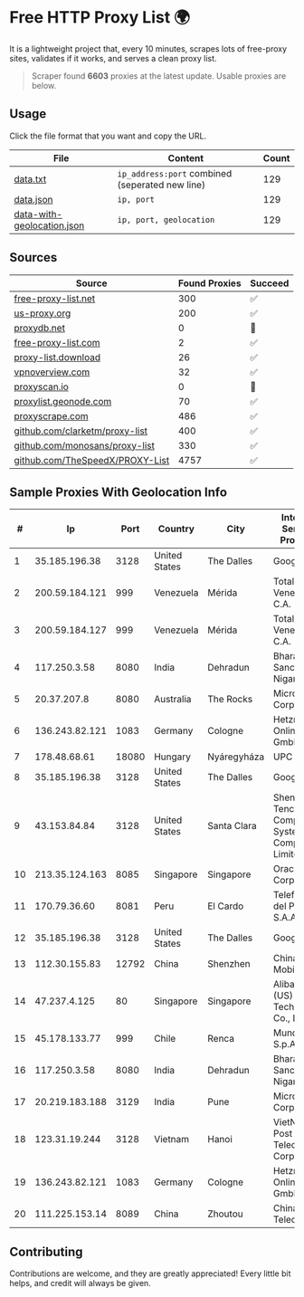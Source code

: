 
# Free HTTP Proxy List 🌍

It is a lightweight project that, every 10 minutes, scrapes lots of free-proxy sites, validates if it works, and serves a clean proxy list.


> Scraper found **6603** proxies at the latest update. Usable proxies are below.

## Usage

Click the file format that you want and copy the URL.


|File|Content|Count|
|----|-------|-----|
|[data.txt](https://raw.githubusercontent.com/themiralay/Proxy-List-World/master/data.txt)|`ip_address:port` combined (seperated new line)|129|
|[data.json](https://raw.githubusercontent.com/themiralay/Proxy-List-World/master/data.json)|`ip, port`|129|
|[data-with-geolocation.json](https://raw.githubusercontent.com/themiralay/Proxy-List-World/master/data-with-geolocation.json)|`ip, port, geolocation`|129|

## Sources

|Source|Found Proxies|Succeed|
|------|-------------|-------|
|[free-proxy-list.net](https://free-proxy-list.net)|300|✅|
|[us-proxy.org](https://www.us-proxy.org)|200|✅|
|[proxydb.net](http://proxydb.net)|0|🚫|
|[free-proxy-list.com](https://free-proxy-list.com/?page=&port=&type%5B%5D=http&type%5B%5D=https&up_time=0&search=Search)|2|✅|
|[proxy-list.download](https://www.proxy-list.download/HTTP)|26|✅|
|[vpnoverview.com](https://vpnoverview.com/privacy/anonymous-browsing/free-proxy-servers)|32|✅|
|[proxyscan.io](https://www.proxyscan.io)|0|🚫|
|[proxylist.geonode.com](https://proxylist.geonode.com/api/proxy-list?limit=300&page=1&sort_by=lastChecked&sort_type=desc&protocols=http,https)|70|✅|
|[proxyscrape.com](https://api.proxyscrape.com/v2/?request=displayproxies&protocol=http&timeout=10000&country=all&ssl=all&anonymity=all)|486|✅|
|[github.com/clarketm/proxy-list](https://raw.githubusercontent.com/clarketm/proxy-list/master/proxy-list-raw.txt)|400|✅|
|[github.com/monosans/proxy-list](https://raw.githubusercontent.com/monosans/proxy-list/main/proxies/http.txt)|330|✅|
|[github.com/TheSpeedX/PROXY-List](https://raw.githubusercontent.com/TheSpeedX/PROXY-List/master/http.txt)|4757|✅|


## Sample Proxies With Geolocation Info

|#|Ip|Port|Country|City|Internet Service Provider|
|-|--|----|-------|----|-------------------------|
|1|35.185.196.38|3128|United States|The Dalles|Google LLC|
|2|200.59.184.121|999|Venezuela|Mérida|TotalCom Venezuela C.A.|
|3|200.59.184.127|999|Venezuela|Mérida|TotalCom Venezuela C.A.|
|4|117.250.3.58|8080|India|Dehradun|Bharat Sanchar Nigam Ltd|
|5|20.37.207.8|8080|Australia|The Rocks|Microsoft Corporation|
|6|136.243.82.121|1083|Germany|Cologne|Hetzner Online GmbH|
|7|178.48.68.61|18080|Hungary|Nyáregyháza|UPC|
|8|35.185.196.38|3128|United States|The Dalles|Google LLC|
|9|43.153.84.84|3128|United States|Santa Clara|Shenzhen Tencent Computer Systems Company Limited|
|10|213.35.124.163|8085|Singapore|Singapore|Oracle Corporation|
|11|170.79.36.60|8081|Peru|El Cardo|Telefonica del Peru S.A.A.|
|12|35.185.196.38|3128|United States|The Dalles|Google LLC|
|13|112.30.155.83|12792|China|Shenzhen|China Mobile|
|14|47.237.4.125|80|Singapore|Singapore|Alibaba (US) Technology Co., Ltd.|
|15|45.178.133.77|999|Chile|Renca|Mundonet S.p.A|
|16|117.250.3.58|8080|India|Dehradun|Bharat Sanchar Nigam Ltd|
|17|20.219.183.188|3129|India|Pune|Microsoft Corporation|
|18|123.31.19.244|3128|Vietnam|Hanoi|VietNam Post and Telecom Corporation|
|19|136.243.82.121|1083|Germany|Cologne|Hetzner Online GmbH|
|20|111.225.153.14|8089|China|Zhoutou|China Telecom|



## Contributing

Contributions are welcome, and they are greatly appreciated! Every
little bit helps, and credit will always be given.

